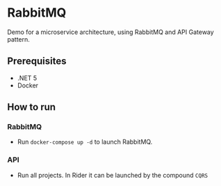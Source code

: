 # RabbitMQ

Demo for a microservice architecture, using RabbitMQ and API Gateway pattern.

## Prerequisites

* .NET 5
* Docker

## How to run

### RabbitMQ

* Run `docker-compose up -d` to launch RabbitMQ.

### API

* Run all projects. In Rider it can be launched by the compound `CQRS`
